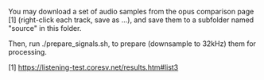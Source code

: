 You may download a set of audio samples from the opus comparison page [1] (right-click each track, save as ...), and save them to a subfolder named "source" in this folder.

Then, run ./prepare_signals.sh, to prepare (downsample to 32kHz) them for processing.

[1] https://listening-test.coresv.net/results.htm#list3
